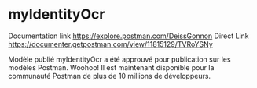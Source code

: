 # myIdentityOcr
Documentation link https://explore.postman.com/DeissGonnon
Direct Link https://documenter.getpostman.com/view/11815129/TVRoYSNy

Modèle publié
myIdentityOcr a été approuvé pour publication sur les modèles Postman. Woohoo! Il est maintenant disponible pour la communauté Postman de plus de 10 millions de développeurs.